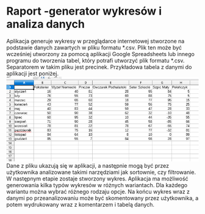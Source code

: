 # Raport -generator wykresów i analiza danych
 
Aplikacja generuje wykresy w przeglądarce internetowej stworzone na podstawie danych zawartych w pliku formatu *.csv. Plik ten może być wcześniej utworzony za pomocą aplikacji Google Spreadsheets lub innego programu do tworzenia tabel, który potrafi utworzyć plik formatu *.csv.  Separatorem w takim pliku jest precinek. Przykładowa tabela z danymi do aplikacji jest poniżej.
<img src="read-test/screen_probka-2.png"> 
Dane z pliku ukazują się w aplikacji, a następnie mogą być przez użytkownika analizowane takimi narzędziami jak sortownie, czy filtrowanie. W następnym etapie zostaje stworzony wykres. Aplikacja ma możliwość generowania kilka typów wykresów w różnych wariantach. Dla każdego wariantu można wybrać różnego rodzaju opcje. Na końcu wykres wraz z danymi po przeanalizowaniu może być skomentowany przez użytkownika, a potem wydrukowany wraz z komentarzem i tabelą danych. 
